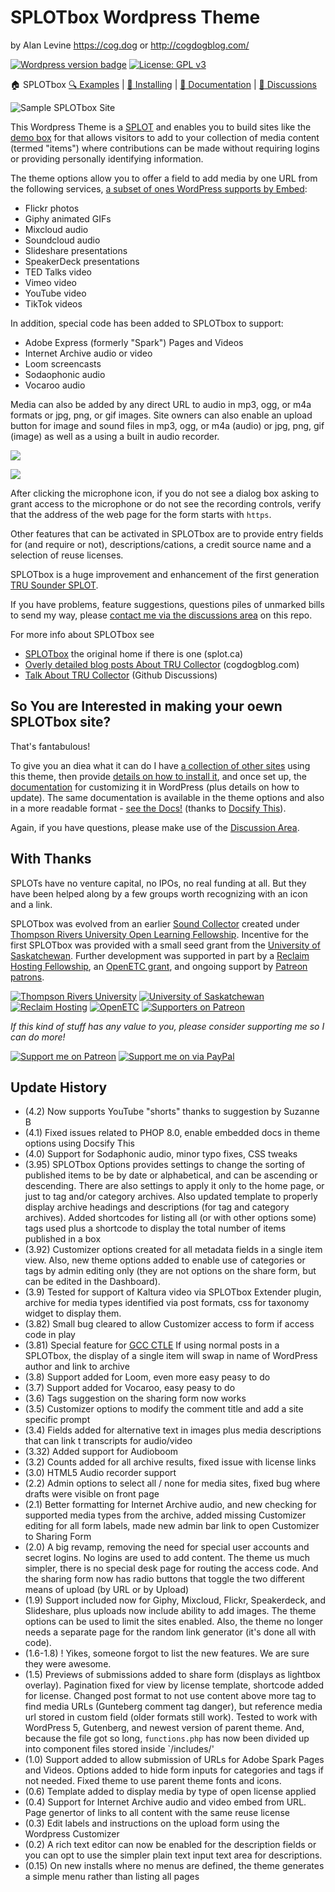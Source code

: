 # SPLOTbox Wordpress Theme
by Alan Levine https://cog.dog or http://cogdogblog.com/

[![Wordpress version badge](https://img.shields.io/badge/version-4.1.4-green.svg)](https://github.com/cogdog/tru-collector/blob/master/style.css)
[![License: GPL v3](https://img.shields.io/badge/License-GPLv3-blue.svg)](https://www.gnu.org/licenses/gpl-3.0)

:house: SPLOTbox
[:mag: Examples](examples.md) | 
[:rocket: Installing](install.md) | 
[:book: Documentation](docs.md) | 
[:speech_balloon: Discussions](https://github.com/cogdog/splotbox/discussions)

![Sample SPLOTbox Site](screenshot.png "Sample SPLOTbox Site")

This Wordpress Theme is a [SPLOT](http://splot.ca/)  and enables you to build sites like the [demo box](http://splot.ca/box) for that allows visitors to add to your collection of media content (termed "items") where contributions can be made without requiring logins or providing personally identifying information. 

The theme options  allow you to offer a field to add  media by one URL from the following services,  [a subset of ones WordPress supports by Embed](https://wordpress.org/support/article/embeds/#list-of-sites-you-can-embed-from): 

* Flickr photos
* Giphy animated GIFs 
* Mixcloud audio 
* Soundcloud audio 
* Slideshare presentations
* SpeakerDeck presentations
* TED Talks video 
* Vimeo video 
* YouTube video
* TikTok videos

In addition, special code has been added to SPLOTbox to support:

* Adobe Express (formerly "Spark") Pages and Videos
* Internet Archive audio or video
* Loom screencasts
* Sodaophonic audio
* Vocaroo audio

Media can also be added by any direct URL to audio in mp3, ogg, or m4a formats or  jpg, png, or gif images. Site owners can also enable an upload button for image and sound files in mp3, ogg, or m4a (audio) or jpg, png, gif (image) as well as a using a built in audio recorder.

![](images/media-method.gif)

![](images/splot-recorder.gif)

After clicking the microphone icon, if you do not see a dialog box asking to grant access to the microphone or do not see the recording controls, verify that the address of the web page for the form starts with `https`. 

Other features that can be activated in SPLOTbox are to provide entry fields for (and require or not), descriptions/cations, a credit source name and a selection of reuse licenses.

SPLOTbox is a huge improvement and enhancement of the first generation [TRU Sounder SPLOT](https://github.com/cogdog/splot-sounder). 

If you have problems, feature suggestions, questions piles of unmarked bills to send my way, please [contact me via the discussions area](https://github.com/cogdog/splotbox/discussions/) on this repo.

For more info about SPLOTbox see

* [SPLOTbox](https://splot.ca/splots/splotbox) the original home if there is one (splot.ca)
* [Overly detailed blog posts About TRU Collector](https://cogdogblog.com/tag/splotbox/) (cogdogblog.com)
* [Talk About TRU Collector](https://github.com/cogdog/splotbox/discussions) (Github Discussions)


## So You are Interested in making your oewn SPLOTbox site?

That's fantabulous!

To give you an diea what it can do I have [a collection of other sites](examples.md) using this theme, then provide  [details on how to install it](install.md), and once set up, the [documentation](docs.md) for customizing it in WordPress (plus details on how to update). The same documentation is available in the theme options and also in a more readable format - [see the Docs!](https://docsify-this.net/?basePath=https://raw.githubusercontent.com/cogdog/splotbox/master&homepage=docs.md&sidebar=true#/) (thanks to [Docsify This](https://docsify-this.net/)).

Again, if you have questions, please make use of the [Discussion Area](https://github.com/cogdog/splotbox/discussions).

## With Thanks

SPLOTs have no venture capital, no IPOs, no real funding at all. But they have been helped along by a few groups worth recognizing with an icon and a link.

SPLOTbox was evolved from an earlier [Sound Collector](http://splot.ca/splots/tru-sounder/) created under [Thompson Rivers University Open Learning Fellowship](http://cogdog.trubox.ca/). Incentive for the first SPLOTbox was provided with a small seed grant from the [University of Saskatchewan](http://usask.ca/). Further development was supported in part by a [Reclaim Hosting Fellowship](http://reclaimhosting.com), an [OpenETC grant](https://opened.ca), and ongoing support by [Patreon patrons](https://patreon.com/cogdog).

[![Thompson Rivers University](https://cogdog.github.io/images/tru.jpg)](https://tru.ca) [![University of Saskatchewan](https://cogdog.github.io/images/usask.jpg)](https://usask.ca)  [![Reclaim Hosting](https://cogdog.github.io/images/reclaim.jpg)](https://reclaimhosting.com) [![OpenETC](https://cogdog.github.io/images/openetc.jpg)](https://opened.ca)   [![Supporters on Patreon](https://cogdog.github.io/images/patreon.jpg)](https://patreon.com/cogdog) 

*If this kind of stuff has any value to you, please consider supporting me so I can do more!*

[![Support me on Patreon](http://cogdog.github.io/images/badge-patreon.png)](https://patreon.com/cogdog) [![Support me on via PayPal](http://cogdog.github.io/images/badge-paypal.png)](https://paypal.me/cogdog)


## Update History


* (4.2) Now supports YouTube "shorts" thanks to suggestion by Suzanne B
* (4.1) Fixed issues related to PHOP 8.0, enable embedded docs in theme options using Docsify This
* (4.0)  Support for Sodaphonic audio, minor typo fixes,  CSS tweaks
* (3.95) SPLOTbox Options provides settings to change the sorting of published items to be by date or alphabetical, and can be ascending or descending. There are also settings to apply it only to the home page, or just to tag and/or category archives. Also updated template to properly display archive headings and descriptions (for tag and category archives). Added shortcodes for listing all (or with other options some) tags used plus a shortcode to display the total number of items published in a box
* (3.92) Customizer options created for all metadata fields in a single item view. Also, new theme options added to enable use of categories or tags by admin editing only (they are not options on the share form, but can be edited in the Dashboard).
* (3.9) Tested for support of Kaltura video via SPLOTbox Extender plugin, archive for media types identified via post formats, css for taxonomy widget to display them.
* (3.82) Small bug cleared to allow Customizer access to form if access code in play
* (3.81) Special feature for [GCC CTLE](https://gccazctle.com/) If using normal posts in a SPLOTbox, the display of a single item will swap in name of WordPress author and link to archive
* (3.8) Support added for Loom, even more easy peasy to do
* (3.7) Support added for Vocaroo, easy peasy to do
* (3.6) Tags suggestion on the sharing form now works
* (3.5) Customizer options to modify the comment title and add a site specific prompt
* (3.4) Fields added for alternative text in images plus media descriptions that can link t transcripts for audio/video
* (3.32) Added support for Audioboom 
* (3.2) Counts added for all archive results, fixed issue with license links
* (3.0) HTML5 Audio recorder support 
* (2.2) Admin options to select all / none for media sites, fixed bug where drafts were visible on front page
* (2.1) Better formatting for Internet Archive audio, and new checking for supported media types from the archive, added missing Customizer editing for all form labels, made new admin bar link to open Customizer to Sharing Form
* (2.0) A big revamp, removing the need for special user accounts and secret logins. No logins are used to add content. The theme us much simpler, there is no special desk page for routing the access code. And the sharing form now has radio buttons that toggle the two different means of upload (by URL or by Upload)
* (1.9) Support included now for Giphy, Mixcloud, Flickr, Speakerdeck, and Slideshare, plus uploads now include ability to add images. The theme options can be used to limit the sites enabled. Also, the theme no longer needs a separate page for the random link generator (it's done all with code).
* (1.6-1.8) ! Yikes, someone forgot to list the new features. We are sure they were awesome.
* (1.5) Previews of submissions added to share form (displays as lightbox overlay). Pagination fixed for view by license template, shortcode added for license. Changed post format to not use content above more tag to find media URLs (Gunteberg comment tag danger), but reference media url stored in custom field (older formats still work). Tested to work with WordPress 5, Gutenberg, and newest version of parent theme. And, because the file got so long, `functions.php` has now been divided up into component files stored inside `/includes/'
* (1.0) Support added to allow submission of URLs for Adobe Spark Pages and Videos. Options added to hide form inputs for categories and tags if not needed. Fixed theme to use parent theme fonts and icons.
* (0.6) Template added to display media by type of open license applied
* (0.4) Support for Internet Archive audio and video embed from URL. Page genertor of links to all content with the same reuse license
* (0.3) Edit labels and instructions on the upload form using the Wordpress Customizer
* (0.2) A rich text editor can now be enabled for the description fields or you can opt to use the simpler plain text input text area for descriptions.
* (0.15) On new installs where no menus are defined, the theme generates a simple menu rather than listing all pages 




